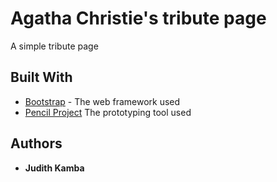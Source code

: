 # Agatha Christie's tribute page

A simple tribute page

## Built With

* [Bootstrap](https://getbootstrap.com/) - The web framework used
* [Pencil Project](https://pencil.evolus.vn) The prototyping tool used

## Authors

* **Judith Kamba**
